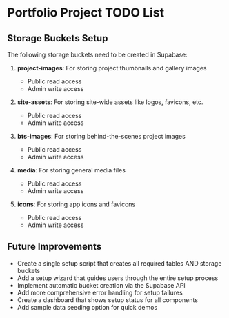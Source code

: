 # Portfolio Project TODO List

## Storage Buckets Setup

The following storage buckets need to be created in Supabase:

1. **project-images**: For storing project thumbnails and gallery images
   - Public read access
   - Admin write access

2. **site-assets**: For storing site-wide assets like logos, favicons, etc.
   - Public read access
   - Admin write access

3. **bts-images**: For storing behind-the-scenes project images
   - Public read access
   - Admin write access

4. **media**: For storing general media files
   - Public read access
   - Admin write access

5. **icons**: For storing app icons and favicons
   - Public read access
   - Admin write access

## Future Improvements

- Create a single setup script that creates all required tables AND storage buckets
- Add a setup wizard that guides users through the entire setup process
- Implement automatic bucket creation via the Supabase API
- Add more comprehensive error handling for setup failures
- Create a dashboard that shows setup status for all components
- Add sample data seeding option for quick demos
